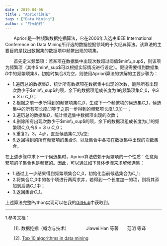 ```yaml
---
date : 2019-04-06
title : "Apriori算法"
tags : ["Data Mining"]
author : "月光晒谷"
---
```



&nbsp; &nbsp; &nbsp; &nbsp;Apriori是一种频繁数据挖掘算法，它在2006年入选由IEEE International Conference on Data Mining所评选的数据挖掘领域的十大经典算法。该算法的主要目的是找出数据集的数据项中频繁出现的项集。

<!--more-->

&nbsp; &nbsp; &nbsp; &nbsp;首先定义频繁项：若某项在数据集中出现次数超过阈值$min\\_sup$，则该项为频繁项（其中$min\\_sup$可以根据实际情况进行设定）。假设需要得到数据集$D$中的频繁项集$S$，初始时集合$S$为空，则使用Apriori算法的求解的主要步骤为：

* 1.遍历总的数据集$D$，统计所有数据项在数据集中出现的次数，删除所有出现次数少于$min\\_sup$的项，余下的数据项组成长度为1的频繁项集$C\_{0}$，令$S=S\cup C\_{0}$；
* 2.根据之前一步所得到的频繁项集$C\_{0}$，生成下一个频繁项的候选集$C\_{1}$，候选集中的所有项长度$l\_{1}$等于之前一步得到的频繁项长度$l\_{0}$加一；
* 3.遍历总的数据集$D$，统计候选集中数据项出现的次数；
* 4.删除所有出现次数少于$min\\_sup$的项，余下的数据项组成长度为$l\_{1}$的频繁项$C\_{0}$,令$S=S\cup C\_{0}$；
* 5.重复2，3，4步，直至候选集$C\_{1}$为空;
* 6.返回得到的所有频繁项的集合$S$，以及集合中各项在数据集中出现的次数集合。

在上述步骤中求下一个候选集时，Apriori算法依赖于频繁项的一个性质：任意频繁项的子集合也是频繁的。因此，可以通过如下具体步骤来求解候选集：

* 1.通过上一步结果得到频繁项集合$C\_{0}$，初始化当前候选集合为$C\_{1}$;
* 2.将集合$C\_{0}$中的各个项进行两两求并，若得到一个长度加一的项，则将其添加到后选$C\_{1}$中；
* 3.返回集合$C\_{1}$。

上述算法完整Python实现可以在我的[GitHub](https://github.com/alants56/MachineLearning/tree/master/Apriori)中获取到。

***

1.参考文档：

&nbsp; &nbsp; &nbsp; &nbsp;[1]. 数据挖掘（概念与技术）&nbsp; &nbsp; &nbsp; &nbsp;&nbsp; &nbsp; &nbsp; &nbsp;Jiawei Han 等著&nbsp; &nbsp; &nbsp; &nbsp;范明 等译

&nbsp; &nbsp; &nbsp; &nbsp;[2]. [Top 10 algorithms in data mining](http://www.cs.uvm.edu/~icdm/algorithms/10Algorithms-08.pdf)